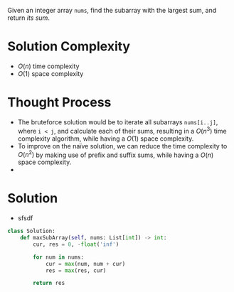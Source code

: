 Given an integer array `nums`, find the subarray with the largest sum, and return _its sum_.
# Solution Complexity
- $O(n)$ time complexity
- $O(1)$ space complexity
# Thought Process
- The bruteforce solution would be to iterate all subarrays `nums[i..j]`, where `i < j`, and calculate each of their sums, resulting in a $O(n^3)$ time complexity algorithm, while having a $O(1)$ space complexity.
- To improve on the naïve solution, we can reduce the time complexity to $O(n^2)$ by making use of prefix and suffix sums, while having a $O(n)$ space complexity.
- 
# Solution
- sfsdf
```Python
class Solution:
	def maxSubArray(self, nums: List[int]) -> int:
		cur, res = 0, -float('inf')

		for num in nums:
			cur = max(num, num + cur)
			res = max(res, cur)

		return res
```